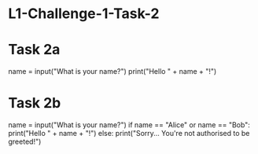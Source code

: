 # L1-Challenge-1-Task-2

# Task 2a
name = input("What is your name?")
print("Hello " + name + "!")

# Task 2b
name = input("What is your name?")
if name == "Alice" or name == "Bob":
  print("Hello " + name + "!")
else:
  print("Sorry... You're not authorised to be greeted!")
